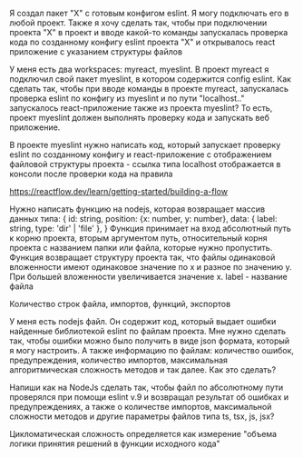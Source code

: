 Я создал пакет "X" с готовым конфигом eslint. Я могу подключать его в любой проект. Также я хочу сделать так, чтобы при подключении проекта "X" в проект и вводе какой-то команды запускалась проверка кода по созданному конфигу eslint проекта "X" и открывалось react приложение с указанием структуры файлов

У меня есть два workspaces: myreact, myeslint. В проект myreact я подключил свой пакет myeslint, в котором содержится config eslint. Как сделать так, чтобы при вводе команды в проекте myreact, запускалась проверка eslint по конфигу из myeslint и по пути "localhost.." запускалось react-приложение также из проекта myeslint? То есть, проект myeslint должен выполнять проверку кода и запускать веб приложение.

В проекте myeslint нужно написать код, который запускает проверку eslint по созданному конфигу и react-приложение с отображением файловой структуры проекта - ссылка типа localhost отображается в консоли после проверки кода на правила 


https://reactflow.dev/learn/getting-started/building-a-flow

Нужно написать функцию на nodejs, которая возвращает массив данных типа:
{
id: string,
position: {x: number, y: number},
data: {
			label: string,
type: 'dir' | 'file'
		},
}
Функция принимает на вход абсолютный путь к корню проекта, вторым аргументом путь, относительный корня проекта с названием папки или файла, которые нужно пропустить. Функция возвращает структуру проекта так, что файлы одинаковой вложенности имеют одинаковое значение по x и разное по значению y. При большей вложенности увеличивается значение x. label - название файла



Количество строк файла, импортов, функций, экспортов

У меня есть nodejs файл. Он содержит код, который выдает ошибки найденные библиотекой eslint по файлам проекта. Мне нужно сделать так, чтобы ошибки можно было получить в виде json формата, который я могу настроить. А также информацию по файлам: количество ошибок, предупреждения, количество импортов, максимальная алгоритмическая сложность методов и так далее. Как это сделать?


Напиши как на NodeJs сделать так, чтобы файл по абсолютному пути проверялся при помощи eslint v.9 и возвращал результат об ошибках и предупреждениях, а также о количестве импортов, максимальной сложности методов и другие параметры файлов типа ts, tsx, js, jsx?

Цикломатическая сложность определяется как измерение "объема логики принятия решений в функции исходного кода"